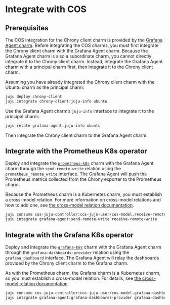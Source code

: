 <!-- vale Canonical.007-Headings-sentence-case = NO -->
# Integrate with COS
<!-- vale Canonical.007-Headings-sentence-case = YES -->

## Prerequisites

The COS integration for the Chrony client charm is provided by
the [Grafana Agent charm](https://charmhub.io/grafana-agent). Before
integrating the COS charms, you must first integrate the Chrony client
charm with the Grafana Agent charm. Because the Grafana Agent charm is
also a subordinate charm, you cannot directly integrate it to the Chrony
client charm. Instead, integrate the Grafana Agent charm with a
principal charm first, then integrate it to the Chrony client charm.

Assuming you have already integrated the Chrony client charm with the
Ubuntu charm as the principal charm:

```bash
juju deploy chrony-client
juju integrate chrony-client:juju-info ubuntu
```

Use the Grafana Agent charm’s `juju-info` interface to integrate it to the
principal charm:

```bash
juju relate grafana-agent:juju-info ubuntu
```

Then integrate the Chrony client charm to the Grafana Agent charm.

<!-- vale Canonical.007-Headings-sentence-case = NO -->
## Integrate with the Prometheus K8s operator
<!-- vale Canonical.007-Headings-sentence-case = YES -->

Deploy and integrate
the [`prometheus-k8s`](https://charmhub.io/prometheus-k8s) charm with the
Grafana Agent charm through the `send-remote-write` relation using the
`prometheus_remote_write` interface. The Grafana Agent will push the
Prometheus metrics collected from the Chrony exporter to the Prometheus
charm.

Because the Prometheus charm is a Kubernetes charm, you must establish a
cross-model relation. For more information on cross-model relations and
how to add one, see [the cross-model relation documentation](https://documentation.ubuntu.com/juju/latest/reference/relation/#cross-model).

```bash
juju consume cos-juju-controller:cos-juju-user/cos-model.receive-remote-write
juju integrate grafana-agent:send-remote-write receive-remote-write
```

<!-- vale Canonical.007-Headings-sentence-case = NO -->
## Integrate with the Grafana K8s operator
<!-- vale Canonical.007-Headings-sentence-case = YES -->

Deploy and integrate the [`grafana-k8s`](https://charmhub.io/grafana-k8s)
charm with the Grafana Agent charm through the
`grafana-dashboards-provider` relation using the `grafana_dashboard`
interface. The Grafana Agent will relay the dashboards provided by the
Chrony client charm to the Grafana charm.

As with the Prometheus charm, the Grafana charm is a Kubernetes charm,
so you must establish a cross-model relation. For details,
see [the cross-model relation documentation](https://documentation.ubuntu.com/juju/latest/reference/relation/#cross-model).

```bash
juju consume cos-juju-controller:cos-juju-user/cos-model.grafana-dashboard
juju integrate grafana-agent:grafana-dashboards-provider grafana-dashboard
```
